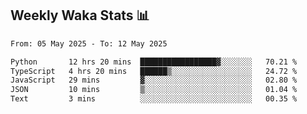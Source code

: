 ## Weekly Waka Stats 📊
<!--START_SECTION:waka-->

```txt
From: 05 May 2025 - To: 12 May 2025

Python       12 hrs 20 mins  █████████████████▓░░░░░░░   70.21 %
TypeScript   4 hrs 20 mins   ██████▒░░░░░░░░░░░░░░░░░░   24.72 %
JavaScript   29 mins         ▓░░░░░░░░░░░░░░░░░░░░░░░░   02.80 %
JSON         10 mins         ▒░░░░░░░░░░░░░░░░░░░░░░░░   01.04 %
Text         3 mins          ░░░░░░░░░░░░░░░░░░░░░░░░░   00.35 %
```

<!--END_SECTION:waka-->

<!--

Here are some ideas to get you started:

- 🔭 I’m currently working on (way to add branches committed on)
- 🌱 I’m currently learning Web Frameworks and Machine Learning! (Lisp, JS (react & angular), Python, and __)
- 💬 Ask me about ...
- 📫 How to reach me: 
- 😄 Pronouns: He/Him/His
- ⚡ Fun fact: ...

that-recsys-lab
-->
